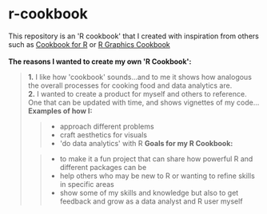 # r-cookbook

This repository is an 'R cookbook' that I created with inspiration from others such as [Cookbook for R](http://www.cookbook-r.com/) or [R Graphics Cookbook](https://books.google.com/books?id=fxL4tu5bzAAC&printsec=frontcover&hl=en#v=onepage&q&f=false)
<br> <br> 
**The reasons I wanted to create my own 'R Cookbook':** <br> 
> **1.** I like how 'cookbook' sounds...and to me it shows how analogous the overall processes for cooking food and data analytics are.
> <br> 
> **2.** I wanted to create a product for myself and others to reference. One that can be updated with time, and shows vignettes of my code...
> <br> 
> **Examples of how I:**
> > - approach different problems
> > - craft aesthetics for visuals
> > - 'do data analytics' with R
> > **Goals for my R Cookbook:**
>
> > - to make it a fun project that can share how powerful R and different packages can be
> > - help others who may be new to R or wanting to refine skills in specific areas
> > - show some of my skills and knowledge but also to get feedback and grow as a data analyst and R user myself
